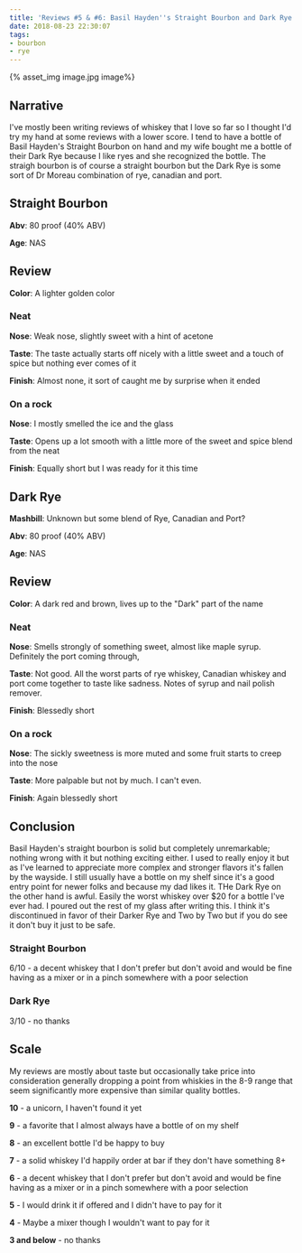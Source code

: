 ```yaml
---
title: 'Reviews #5 & #6: Basil Hayden''s Straight Bourbon and Dark Rye'
date: 2018-08-23 22:30:07
tags: 
- bourbon
- rye
---
```


{% asset_img image.jpg image%}

## Narrative
I've mostly been writing reviews of whiskey that I love so far so I thought I'd try my hand at some reviews with a lower score. I tend to have a bottle of Basil Hayden's Straight Bourbon on hand and my wife bought me a bottle of their Dark Rye because I like ryes and she recognized the bottle. The straigh bourbon is of course a straight bourbon but the Dark Rye is some sort of Dr Moreau combination of rye, canadian and port.

## Straight Bourbon

**Abv**: 80 proof (40% ABV)

**Age**: NAS

## Review

**Color**: A lighter golden color

### Neat

**Nose**: Weak nose, slightly sweet with a hint of acetone

**Taste**: The taste actually starts off nicely with a little sweet and a touch of spice but nothing ever comes of it

**Finish**: Almost none, it sort of caught me by surprise when it ended

### On a rock

**Nose**: I mostly smelled the ice and the glass

**Taste**: Opens up a lot smooth with a little more of the sweet and spice blend from the neat

**Finish**: Equally short but I was ready for it this time

## Dark Rye

**Mashbill**: Unknown but some blend of Rye, Canadian and Port?

**Abv**: 80 proof (40% ABV)

**Age**: NAS

## Review

**Color**: A dark red and brown, lives up to the "Dark" part of the name

### Neat

**Nose**: Smells strongly of something sweet, almost like maple syrup. Definitely the port coming through,

**Taste**: Not good. All the worst parts of rye whiskey, Canadian whiskey and port come together to taste like sadness. Notes of syrup and nail polish remover.

**Finish**: Blessedly short

### On a rock

**Nose**: The sickly sweetness is more muted and some fruit starts to creep into the nose

**Taste**: More palpable but not by much. I can't even.

**Finish**: Again blessedly short

## Conclusion 
Basil Hayden's straight bourbon is solid but completely unremarkable; nothing wrong with it but nothing exciting either. I used to really enjoy it but as I've learned to appreciate more complex and stronger flavors it's fallen by the wayside. I still usually have a bottle on my shelf since it's a good entry point for newer folks and because my dad likes it. THe Dark Rye on the other hand is awful. Easily the worst whiskey over $20 for a bottle I've ever had. I poured out the rest of my glass after writing this. I think it's discontinued in favor of their Darker Rye and Two by Two but if you do see it don't buy it just to be safe.

### Straight Bourbon
6/10 - a decent whiskey that I don't prefer but don't avoid and would be fine having as a mixer or in a pinch somewhere with a poor selection

### Dark Rye

3/10 -  no thanks

## Scale
My reviews are mostly about taste but occasionally take price into consideration generally dropping a point from whiskies in the 8-9 range that seem significantly more expensive than similar quality bottles.

**10** - a unicorn, I haven't found it yet

**9** - a favorite that I almost always have a bottle of on my shelf

**8** - an excellent bottle I'd be happy to buy

**7** - a solid whiskey I'd happily order at bar if they don't have something 8+

**6** - a decent whiskey that I don't prefer but don't avoid and would be fine having as a mixer or in a pinch somewhere with a poor selection

**5** - I would drink it if offered and I didn't have to pay for it

**4** - Maybe a mixer though I wouldn't want to pay for it

**3 and below** - no thanks 
